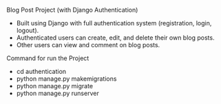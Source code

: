 Blog Post Project (with Django Authentication)

-  Built using Django with full authentication system (registration, login, logout).
-  Authenticated users can create, edit, and delete their own blog posts.
-  Other users can view and comment on blog posts.

Command for run the Project

- cd authentication
- python manage.py makemigrations
- python manage.py migrate
- python manage.py runserver
